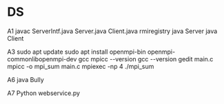 # DS

A1
javac ServerIntf.java Server.java Client.java
rmiregistry
java Server
java Client


A3
sudo apt update
sudo apt install openmpi-bin openmpi-commonlibopenmpi-dev gcc
mpicc --version
gcc --version
gedit main.c 
mpicc -o mpi_sum main.c
mpiexec -np 4 ./mpi_sum


A6
java Bully


A7
Python webservice.py

